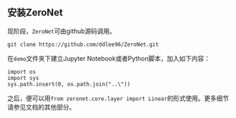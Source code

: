 ## 安装ZeroNet

现阶段，`ZeroNet`可由github源码调用。

```
git clone https://github.com/ddlee96/ZeroNet.git
```

在`demo`文件夹下建立Jupyter Notebook或者Python脚本，加入如下内容：

```
import os
import sys
sys.path.insert(0, os.path.join("..\"))
```

之后，便可以用`from zeronet.core.layer import Linear`的形式使用。更多细节请参见文档的其他部分。